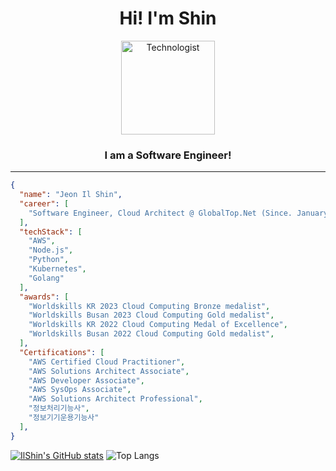 <h1 align="center">Hi! I'm Shin</h1>

<p align="center">
  <img src="https://raw.githubusercontent.com/Tarikul-Islam-Anik/Animated-Fluent-Emojis/master/Emojis/People/Technologist.png" alt="Technologist" width="150" />
</p>
<h3 align="center">I am a Software Engineer!</h3>

---

```json
{
  "name": "Jeon Il Shin",
  "career": [
    "Software Engineer, Cloud Architect @ GlobalTop.Net (Since. January 29 2024)"
  ],
  "techStack": [
    "AWS",
    "Node.js",
    "Python",
    "Kubernetes",
    "Golang"
  ],
  "awards": [
    "Worldskills KR 2023 Cloud Computing Bronze medalist",
    "Worldskills Busan 2023 Cloud Computing Gold medalist",
    "Worldskills KR 2022 Cloud Computing Medal of Excellence",
    "Worldskills Busan 2022 Cloud Computing Gold medalist",
  ],
  "Certifications": [
    "AWS Certified Cloud Practitioner",
    "AWS Solutions Architect Associate",
    "AWS Developer Associate",
    "AWS SysOps Associate",
    "AWS Solutions Architect Professional",
    "정보처리기능사",
    "정보기기운용기능사"
  ],
}
```

[![IlShin's GitHub stats](https://github-readme-stats.vercel.app/api?username=jeonilshin&line_height=24&hide_rank=true&&layout=compact&theme=white)](https://github.com/jeonilshin/jeonilshin)
![Top Langs](https://github-readme-stats.vercel.app/api/top-langs/?username=anuraghazra&layout=compact)
